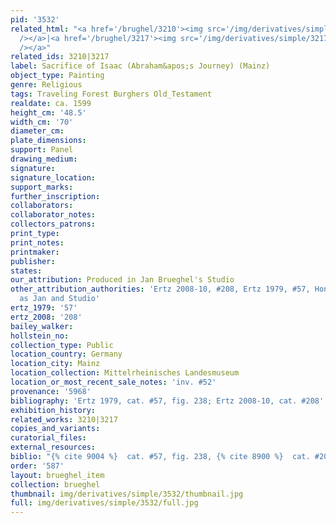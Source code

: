 ```yaml
---
pid: '3532'
related_html: "<a href='/brughel/3210'><img src='/img/derivatives/simple/3210/thumbnail.jpg'
  /></a>|<a href='/brughel/3217'><img src='/img/derivatives/simple/3217/thumbnail.jpg'
  /></a>"
related_ids: 3210|3217
label: Sacrifice of Isaac (Abraham&apos;s Journey) (Mainz)
object_type: Painting
genre: Religious
tags: Traveling Forest Burghers Old_Testament
realdate: ca. 1599
height_cm: '48.5'
width_cm: '70'
diameter_cm: 
plate_dimensions: 
support: Panel
drawing_medium: 
signature: 
signature_location: 
support_marks: 
further_inscription: 
collaborators: 
collaborator_notes: 
collectors_patrons: 
print_type: 
print_notes: 
printmaker: 
publisher: 
states: 
our_attribution: Produced in Jan Brueghel's Studio
other_attribution_authorities: 'Ertz 2008-10, #208, Ertz 1979, #57, Honig database
  as Jan and Studio'
ertz_1979: '57'
ertz_2008: '208'
bailey_walker: 
hollstein_no: 
collection_type: Public
location_country: Germany
location_city: Mainz
location_collection: Mittelrheinisches Landesmuseum
location_or_most_recent_sale_notes: 'inv. #52'
provenance: '5968'
bibliography: 'Ertz 1979, cat. #57, fig. 238; Ertz 2008-10, cat. #208'
exhibition_history: 
related_works: 3210|3217
copies_and_variants: 
curatorial_files: 
external_resources: 
biblio: "{% cite 9004 %}  cat. #57, fig. 238, {% cite 8900 %}  cat. #208"
order: '587'
layout: brueghel_item
collection: brueghel
thumbnail: img/derivatives/simple/3532/thumbnail.jpg
full: img/derivatives/simple/3532/full.jpg
---
```

